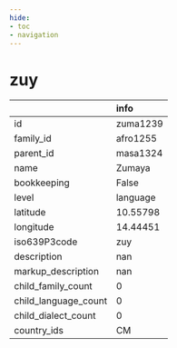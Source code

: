 ```yaml
---
hide:
- toc
- navigation
---
```

# zuy
|                      | info     |
|:---------------------|:---------|
| id                   | zuma1239 |
| family_id            | afro1255 |
| parent_id            | masa1324 |
| name                 | Zumaya   |
| bookkeeping          | False    |
| level                | language |
| latitude             | 10.55798 |
| longitude            | 14.44451 |
| iso639P3code         | zuy      |
| description          | nan      |
| markup_description   | nan      |
| child_family_count   | 0        |
| child_language_count | 0        |
| child_dialect_count  | 0        |
| country_ids          | CM       |
